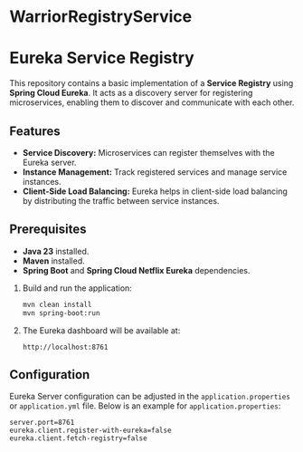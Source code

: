 # WarriorRegistryService
# Eureka Service Registry

This repository contains a basic implementation of a **Service Registry** using **Spring Cloud Eureka**. It acts as a discovery server for registering microservices, enabling them to discover and communicate with each other.

## Features

- **Service Discovery:** Microservices can register themselves with the Eureka server.
- **Instance Management:** Track registered services and manage service instances.
- **Client-Side Load Balancing:** Eureka helps in client-side load balancing by distributing the traffic between service instances.

## Prerequisites

- **Java 23** installed.
- **Maven** installed.
- **Spring Boot** and **Spring Cloud Netflix Eureka** dependencies.


1. Build and run the application:

    ```bash
    mvn clean install
    mvn spring-boot:run
    ```

2. The Eureka dashboard will be available at:

    ```
    http://localhost:8761
    ```

## Configuration

Eureka Server configuration can be adjusted in the `application.properties` or `application.yml` file. Below is an example for `application.properties`:

```properties
server.port=8761
eureka.client.register-with-eureka=false
eureka.client.fetch-registry=false
